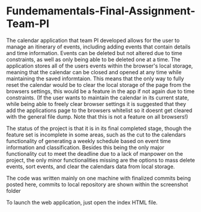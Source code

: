 # Fundemamentals-Final-Assignment-Team-PI

The calendar application that team PI developed allows for the user to manage an itinerary of events, including adding events that contain details and time information. Events can be deleted but not altered due to time constraints, as well as only being able to be deleted one at a time. The application stores all of the users events within the browser's local storage, meaning that the calendar can be closed and opened at any time while maintaining the saved informtaion. This means that the only way to fully reset the calendar would be to clear the local storage of the page from the browsers settings, this would be a feature in the app if not again due to time constraints. (If the user wants to maintain the calendar in its current state, while being able to freely clear browser settings it is suggested that they add the applications page to the browsers whitelist so it doesnt get cleared with the general file dump. Note that this is not a feature on all browsers!)

The status of the project is that it is in its final completed stage, though the feature set is incomplete in some areas, such as the cut to the calendars functionality of generating a weekly schedule based on event time information and classification. Besides this being the only major functionality cut to meet the deadline due to a lack of manpower on the project, the only minor functionalities missing are the options to mass delete events, sort events, and clear the calendars data from local storage.

The code was written mainly on one machine with finalized commits being posted here, commits to local repository are shown within the screenshot folder

To launch the web application, just open the index HTML file.
